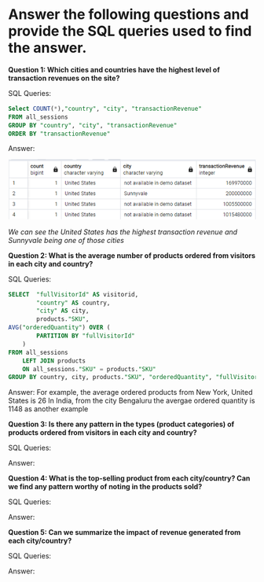 # Answer the following questions and provide the SQL queries used to find the answer.

    
**Question 1: Which cities and countries have the highest level of transaction revenues on the site?**


SQL Queries:
```SQL
Select COUNT(*),"country", "city", "transactionRevenue"
FROM all_sessions
GROUP BY "country", "city", "transactionRevenue"
ORDER BY "transactionRevenue"
```


Answer:

![q1_pic](Images/q1.png)

*We can see the United States has the highest transaction revenue and Sunnyvale being one of those cities*



**Question 2: What is the average number of products ordered from visitors in each city and country?**


SQL Queries:
```SQL
SELECT  "fullVisitorId" AS visitorid, 
		"country" AS country, 
		"city" AS city, 
		products."SKU", 
AVG("orderedQuantity") OVER (
		PARTITION BY "fullVisitorId"
	)
FROM all_sessions
	LEFT JOIN products
	ON all_sessions."SKU" = products."SKU"
GROUP BY country, city, products."SKU", "orderedQuantity", "fullVisitorId"
```


Answer: For example, the average ordered products from New York, United States is 26
        In India, from the city Bengaluru the avergae ordered quantity is 1148 as another example





**Question 3: Is there any pattern in the types (product categories) of products ordered from visitors in each city and country?**


SQL Queries:



Answer:





**Question 4: What is the top-selling product from each city/country? Can we find any pattern worthy of noting in the products sold?**


SQL Queries:



Answer:





**Question 5: Can we summarize the impact of revenue generated from each city/country?**

SQL Queries:



Answer:







